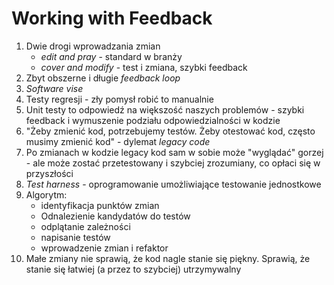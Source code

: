 # Working with Feedback

1. Dwie drogi wprowadzania zmian
    * _edit and pray_ - standard w branży
    * _cover and modify_ - test i zmiana, szybki feedback
2. Zbyt obszerne i długie _feedback loop_
3. _Software vise_
4. Testy regresji - zły pomysł robić to manualnie
5. Unit testy to odpowiedź na większość naszych problemów - szybki feedback i wymuszenie podziału odpowiedzialności w
   kodzie
6. "Żeby zmienić kod, potrzebujemy testów. Żeby otestować kod, często musimy zmienić kod" - dylemat _legacy code_
7. Po zmianach w kodzie legacy kod sam w sobie może "wyglądać" gorzej - ale może zostać przetestowany i szybciej
   zrozumiany, co opłaci się w przyszłości
8. _Test harness_ - oprogramowanie umożliwiające testowanie jednostkowe
9. Algorytm:
    * identyfikacja punktów zmian
    * Odnalezienie kandydatów do testów
    * odplątanie zależności
    * napisanie testów
    * wprowadzenie zmian i refaktor
10. Małe zmiany nie sprawią, że kod nagle stanie się piękny. Sprawią, że stanie się łatwiej (a przez to szybciej)
    utrzymywalny